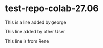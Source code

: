 # test-repo-colab-27.06

This is a line added by george

This line added by other User 

This line is from Rene
